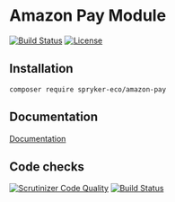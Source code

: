 # Amazon Pay Module

[![Build Status](https://travis-ci.org/spryker-eco/amazon-pay.svg?branch=master)](https://travis-ci.org/spryker-eco/amazon-pay)
[![License](https://img.shields.io/github/license/spryker-eco/amazon-pay.svg?b=master)](https://github.com/spryker-eco/amazon-pay)

## Installation

```
composer require spryker-eco/amazon-pay
```

## Documentation

[Documentation](https://documentation.spryker.com/industry_partners/payment/amazonpay/amazon-pay.htm)

## Code checks

[![Scrutinizer Code Quality](https://scrutinizer-ci.com/g/spryker-eco/amazon-pay/badges/quality-score.png?b=master)](https://scrutinizer-ci.com/g/spryker-eco/amazon-pay/?branch=master)
[![Build Status](https://scrutinizer-ci.com/g/spryker-eco/amazon-pay/badges/build.png?b=master)](https://scrutinizer-ci.com/g/spryker-eco/amazon-pay/build-status/master)